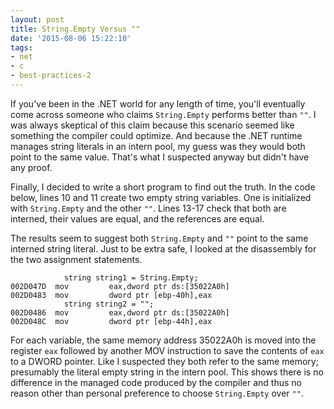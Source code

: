 ```yaml
---
layout: post
title: String.Empty Versus ""
date: '2015-08-06 15:22:10'
tags:
- net
- c
- best-practices-2
---
```


If you've been in the .NET world for any length of time, you'll eventually come across someone who claims `String.Empty` performs better than `""`. I was always skeptical of this claim because this scenario seemed like something the compiler could optimize. And because the .NET runtime manages string literals in an intern pool, my guess was they would both point to the same value. That's what I suspected anyway but didn't have any proof.

Finally, I decided to write a short program to find out the truth. In the code below, lines 10 and 11 create two empty string variables. One is initialized with `String.Empty` and the other `""`. Lines 13-17 check that both are interned, their values are equal, and the references are equal.

<script src="https://gist.github.com/joebuschmann/df3119d149505c44a60a.js"></script>

The results seem to suggest both `String.Empty` and `""` point to the same interned string literal. Just to be extra safe, I looked at the disassembly for the two assignment statements.

```
            string string1 = String.Empty;
002D047D  mov         eax,dword ptr ds:[35022A0h]  
002D0483  mov         dword ptr [ebp-40h],eax  
            string string2 = "";
002D0486  mov         eax,dword ptr ds:[35022A0h]  
002D048C  mov         dword ptr [ebp-44h],eax  
```

For each variable, the same memory address 35022A0h is moved into the register `eax` followed by another MOV instruction to save the contents of `eax` to a DWORD pointer. Like I suspected they both refer to the same memory; presumably the literal empty string in the intern pool. This shows there is no difference in the managed code produced by the compiler and thus no reason other than personal preference to choose `String.Empty` over `""`.